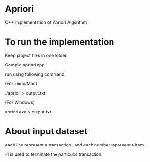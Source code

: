 Apriori
=======

C++ Implementation of Apriori Algorithm

To run the implementation 
=========================

Keep project files in one folder.

Compile apriori.cpp

run using following command:

  (For Linux/Mac)
  
  ./apriori > output.txt
  
  (For Windows)
  
  apriori.exe > output.txt
  
  
About input dataset
===================
each line represent a transaction , and each number represent a item.

-1 is used to terminate the particular transaction.
  
